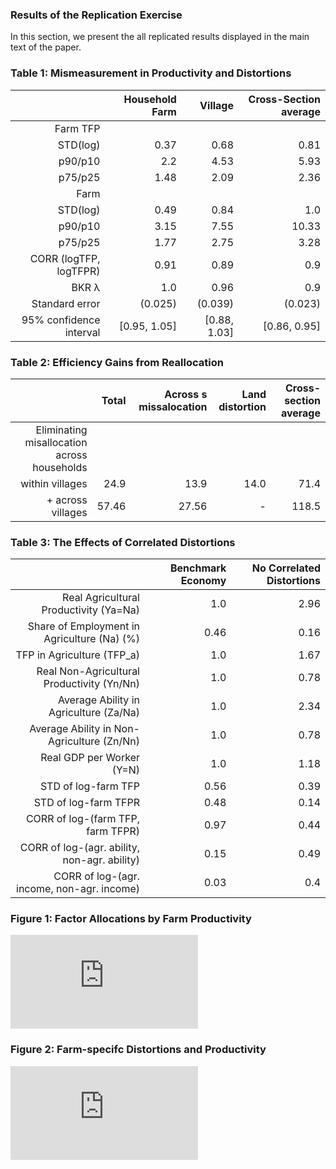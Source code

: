 ### Results of the Replication Exercise
In this section, we present the all replicated results displayed in the main text of the paper. 

### Table 1: Mismeasurement in Productivity and Distortions

|                         | **Household Farm** | **Village**  | **Cross-Section average** |
|------------------------:|-------------------:|-------------:|--------------------------:|
| Farm TFP                                                                                |
| STD(log)                | 0.37               | 0.68         | 0.81                      |
| p90/p10                 | 2.2                | 4.53         | 5.93                      |
| p75/p25                 | 1.48               | 2.09         | 2.36                      |
| Farm                                                                                    |
| STD(log)                | 0.49               | 0.84         | 1.0                       |
| p90/p10                 | 3.15               | 7.55         | 10.33                     |
| p75/p25                 | 1.77               | 2.75         | 3.28                      |
| CORR (logTFP, logTFPR)  | 0.91               | 0.89         | 0.9                       |
| BKR λ                   | 1.0                | 0.96         | 0.9                       |
| Standard error          | (0.025)            | (0.039)      | (0.023)                   |
| 95% confidence interval | [0.95, 1.05]       | [0.88, 1.03] | [0.86, 0.95]              |

### Table 2: Efficiency Gains from Reallocation
|                                             | **Total** | **Across s missalocation** | **Land distortion** | **Cross-section average** |
|--------------------------------------------:|----------:|---------------------------:|--------------------:|--------------------------:|
| Eliminating misallocation across households                                                                                            |
| within villages                             | 24.9      | 13.9                       | 14.0                | 71.4                      |
| + across villages                           | 57.46     | 27.56                      | -                   | 118.5                     |

### Table 3: The Effects of Correlated Distortions
|                                              | **Benchmark Economy** | **No Correlated Distortions** |
|---------------------------------------------:|----------------------:|------------------------------:|
| Real Agricultural Productivity (Ya=Na)       | 1.0                   | 2.96                          |
| Share of Employment in Agriculture (Na) (%)  | 0.46                  | 0.16                          |
| TFP in Agriculture (TFP\_a)                  | 1.0                   | 1.67                          |
| Real Non-Agricultural Productivity (Yn/Nn)   | 1.0                   | 0.78                          |
| Average Ability in Agriculture (Za/Na)       | 1.0                   | 2.34                          |
| Average Ability in Non-Agriculture (Zn/Nn)   | 1.0                   | 0.78                          |
| Real GDP per Worker (Y=N)                    | 1.0                   | 1.18                          |
| STD of log-farm TFP                          | 0.56                  | 0.39                          |
| STD of log-farm TFPR                         | 0.48                  | 0.14                          |
| CORR of log-(farm TFP, farm TFPR)            | 0.97                  | 0.44                          |
| CORR of log-(agr. ability, non-agr. ability) | 0.15                  | 0.49                          |
| CORR of log-(agr. income, non-agr. income)   | 0.03                  | 0.4                           |

### Figure 1: Factor Allocations by Farm Productivity
![Replication of Figure 4(a), p. 1346](https://github.com/foohuiyann/ABLR_ECTA2022.jl/blob/main/4_Results/Figure1.pdf)


### Figure 2: Farm-specifc Distortions and Productivity
![Replication of Figure 4(a), p. 1346](https://github.com/foohuiyann/ABLR_ECTA2022.jl/blob/main/4_Results/Figure2.pdf)